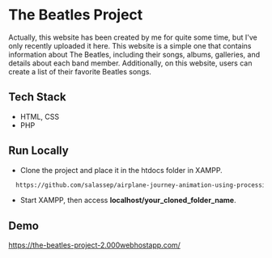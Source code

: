# The Beatles Project

Actually, this website has been created by me for quite some time, but I've only recently uploaded it here. This website is a simple one that contains information about The Beatles, including their songs, albums, galleries, and details about each band member. Additionally, on this website, users can create a list of their favorite Beatles songs.




## Tech Stack

- HTML, CSS
- PHP


## Run Locally
- Clone the project and place it in the htdocs folder in XAMPP.

```bash
  https://github.com/salassep/airplane-journey-animation-using-processing.git
```

- Start XAMPP, then access **localhost/your_cloned_folder_name**.


## Demo
https://the-beatles-project-2.000webhostapp.com/
